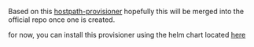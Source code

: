 Based on this [hostpath-provisioner](https://github.com/kubernetes-incubator/nfs-provisioner/tree/master/demo/hostpath-provisioner)
hopefully this will be merged into the official repo once one is created.

for now, you can install this provisioner using the helm chart located [here](https://github.com/mirusresearch/charts/tree/master/incubator/hostpath-provisioner)
